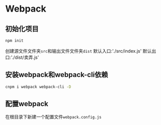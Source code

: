 # Webpack

## 初始化项目
```bash
npm init
```
创建源文件文件夹`src`和输出文件文件夹`dist`
默认入口:'./src/index.js'
默认出口:'./dist/卖弄.js'
## 安装webpack和webpack-cli依赖
```bash
cnpm i webpack webpack-cli -D
```
## 配置webpack
在根目录下新建一个配置文件`webpack.config.js`
